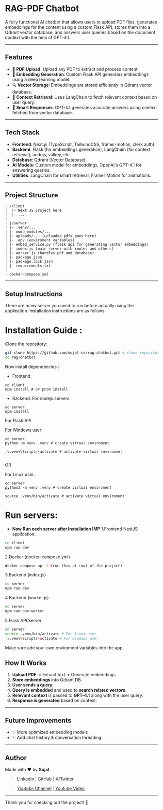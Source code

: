 # RAG-PDF Chatbot

A fully functional AI chatbot that allows users to upload PDF files, generates embeddings for the content using a custom Flask API, stores them into a Qdrant vector database, and answers user queries based on the document context with the help of GPT-4.1.

---

## Features

- 📂 **PDF Upload**: Upload any PDF to extract and process content.
- 🧬 **Embedding Generation**: Custom Flask API generates embeddings using a deep learning model.
- 🔍 **Vector Storage**: Embeddings are stored efficiently in Qdrant vector database.
- 🧪 **Context Retrieval**: Uses LangChain to fetch relevant context based on user query.
- 💬 **Smart Responses**: GPT-4.1 generates accurate answers using context fetched from vector database.

---

## Tech Stack

- **Frontend**: Next.js (TypeScript, TailwindCSS, framer-motion, clerk auth).
- **Backend**: Flask (for embeddings generation), LangChain (for context retrieval), nodejs, valkey, etc.
- **Database**: Qdrant (Vector Database).
- **AI Models**: Custom model for embeddings, OpenAI's GPT-4.1 for answering queries.
- **Utilities**: LangChain for smart retrieval, Framer Motion for animations.

---

## Project Structure

```
- /client 
|  |- Next JS project here
|  |- ...
|
- |/server
| |- .venv/...
| |- node_modules/...
| |- uploads/... (uploaded pdfs goes here)
| |- .env (enviroment variables)
| |- embed_service.py (flask api for generating vector embeddings)
| |- index.js (main server with routes and others) 
| |- worker.js (handles pdf and database)
| |- package.json
| |- package.lock.json
| |- requirements.txt
|
- docker-compose.yml
```

---

## Setup Instructions
There are many server you need to run before actually using the application. Installation instructions are as follows:

# Installation Guide :

Clone the repository:
```bash
git clone https://github.com/sujal-cs/rag-chatbot.git # clone repository
cd rag-chatbot
```

Now install dependencies :

- Frontend: 

```
cd client
npm install # or pnpm install 
```

- Backend:
For nodejs servers
```
cd server
npm install 
```

For Flask API 

For Windows user:
```
cd server 
python -m venv .venv # create virtual enviroment

.\.venv\Scripts\activate # activate virtual enviroment


```
OR 

For Linux user:
```
cd server 
python3 -m venv .venv # create virtual enviroment

source .venv/bin/activate # activate virtual enviroment
```

# Run servers:
- **Now Run each server after Installation IMP** 
1.Frontend NextJS appilcation:

```bash 
cd client
npm run dev
```

2.Docker (docker-compose.yml)
```bash 
docker compose up -d (run this at root of the project)
```

3.Backend (index.js)
```bash 
cd server
npm run dev
```

4.Backend (worker.js)
```bash 
cd server
npm run dev:worker
```

5.Flask API/server
```bash
cd server
source .venv/bin/activate # For linux user
.\.venv\Scripts\activate # For windows user
```

Make sure add your own enviroment variables into the app  

## How It Works

1. **Upload PDF** ➔ Extract text ➔ Generate embeddings
2. **Store embeddings** into Qdrant DB.
3. **User sends a query**.
4. **Query is embedded** and used to **search related vectors**.
5. **Relevant context** is passed to **GPT-4.1** along with the user query.
6. **Response is generated** based on context.

---

## Future Improvements

- ✨ More optimized embedding models
- ✨ Add chat history & conversation threading

---

## Author

Made with ❤️ by **Sujal**

> [LinkedIn](https://www.linkedin.com/in/sujal-lokhande-s70/) | [GitHub](https://github.com/sujal-cs) | [X/Twitter](https://x.com/SujalLokhande70) 

> [Youtube Channel](https://www.youtube.com/@SujalLokhande-rj6hf) | [Youtube Video](https://youtu.be/mK9jAPOiq-s)

---


Thank you for checking out the project! 🚀

